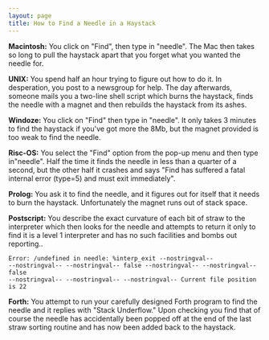 ```yaml
---
layout: page
title: How to Find a Needle in a Haystack
---
```


**Macintosh:** You click on "Find", then type in "needle". 
The Mac then takes so long to pull the haystack apart that you forget what you 
wanted the needle for.</p>

**UNIX:** You spend half an hour trying to figure out how to do it. 
In desperation, you post to a newsgroup for help. The day afterwards, someone 
mails you a two-line shell script which burns the haystack, finds the needle 
with a magnet and then rebuilds the haystack from its ashes.</p>

**Windoze:** You click on "Find" then type in "needle". 
It only takes 3 minutes to find the haystack if you've got more the 8Mb, but 
the magnet provided is too weak to find the needle.</p>

**Risc-OS:** You select the "Find" option from the pop-up 
menu and then type in"needle". Half the time it finds the needle in 
less than a quarter of a second, but the other half it crashes and says "Find 
has suffered a fatal internal error (type=5) and must exit immediately".</p>

**Prolog:** You ask it to find the needle, and it figures out for 
itself that it needs to burn the haystack. Unfortunately the magnet runs out 
of stack space.</p>

**Postscript:** You describe the exact curvature of each bit of straw 
to the interpreter which then looks for the needle and attempts to return it 
only to find it is a level 1 interpreter and has no such facilities and bombs 
out reporting..

    Error: /undefined in needle: %interp_exit --nostringval-- 
    --nostringval-- --nostringval-- false --nostringval-- --nostringval-- false 
    --nostringval-- --nostringval-- --nostringval-- Current file position is 22

**Forth:** You attempt to run your carefully designed Forth program 
to find the needle and it replies with "Stack Underflow." Upon checking 
you find that of course the needle has accidentally been popped off at the end 
of the last straw sorting routine and has now been added back to the haystack.</p>
